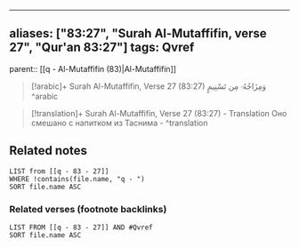 
---
aliases: ["83:27", "Surah Al-Mutaffifin, verse 27", "Qur'an 83:27"]
tags: Qvref
---

parent:: [[q - Al-Mutaffifin (83)|Al-Mutaffifin]]

> [!arabic]+ Surah Al-Mutaffifin, Verse 27 (83:27)
> <span class="quran-arabic">وَمِزَاجُهُۥ مِن تَسْنِيمٍ</span>
^arabic

> [!translation]+ Surah Al-Mutaffifin, Verse 27 (83:27) - Translation
> Оно смешано с напитком из Таснима -
^translation



## Related notes
```dataview
LIST from [[q - 83 - 27]]
WHERE !contains(file.name, "q - ")
SORT file.name ASC
```

### Related verses (footnote backlinks)
```dataview
LIST FROM [[q - 83 - 27]] AND #Qvref
SORT file.name ASC
```

